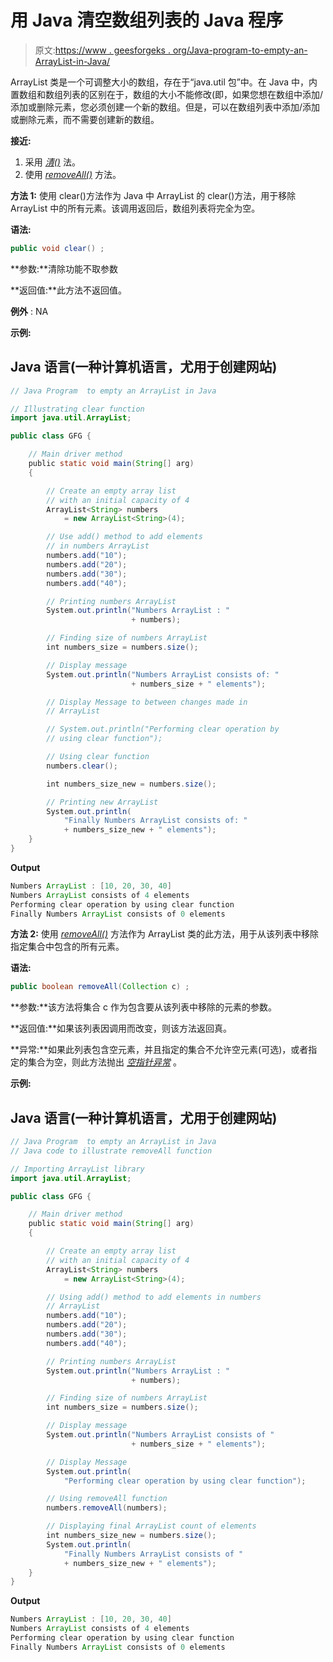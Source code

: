 # 用 Java 清空数组列表的 Java 程序

> 原文:[https://www . geesforgeks . org/Java-program-to-empty-an-ArrayList-in-Java/](https://www.geeksforgeeks.org/java-program-to-empty-an-arraylist-in-java/)

ArrayList 类是一个可调整大小的数组，存在于“java.util 包”中。在 Java 中，内置数组和数组列表的区别在于，数组的大小不能修改(即，如果您想在数组中添加/添加或删除元素，您必须创建一个新的数组。但是，可以在数组列表中添加/添加或删除元素，而不需要创建新的数组。

**接近:**

1.  采用 [*清()*](https://www.geeksforgeeks.org/list-clear-method-in-java-with-examples/) 法。
2.  使用 [*removeAll()*](https://www.geeksforgeeks.org/arraylist-removeall-method-in-java-with-examples/) 方法。

**方法 1:** 使用 clear()方法作为 Java 中 ArrayList 的 clear()方法，用于移除 ArrayList 中的所有元素。该调用返回后，数组列表将完全为空。

**语法:**

```java
public void clear() ;
```

**参数:**清除功能不取参数

**返回值:**此方法不返回值。

**例外** : NA

**示例:**

## Java 语言(一种计算机语言，尤用于创建网站)

```java
// Java Program  to empty an ArrayList in Java

// Illustrating clear function
import java.util.ArrayList;

public class GFG {

    // Main driver method
    public static void main(String[] arg)
    {

        // Create an empty array list
        // with an initial capacity of 4
        ArrayList<String> numbers
            = new ArrayList<String>(4);

        // Use add() method to add elements
        // in numbers ArrayList
        numbers.add("10");
        numbers.add("20");
        numbers.add("30");
        numbers.add("40");

        // Printing numbers ArrayList
        System.out.println("Numbers ArrayList : "
                           + numbers);

        // Finding size of numbers ArrayList
        int numbers_size = numbers.size();

        // Display message
        System.out.println("Numbers ArrayList consists of: "
                           + numbers_size + " elements");

        // Display Message to between changes made in
        // ArrayList

        // System.out.println("Performing clear operation by
        // using clear function");

        // Using clear function
        numbers.clear();

        int numbers_size_new = numbers.size();

        // Printing new ArrayList
        System.out.println(
            "Finally Numbers ArrayList consists of: "
            + numbers_size_new + " elements");
    }
}
```

**Output**

```java
Numbers ArrayList : [10, 20, 30, 40]
Numbers ArrayList consists of 4 elements
Performing clear operation by using clear function
Finally Numbers ArrayList consists of 0 elements
```

**方法 2:** 使用 [*removeAll()*](https://www.geeksforgeeks.org/arraylist-removeall-method-in-java-with-examples/) 方法作为 ArrayList 类的此方法，用于从该列表中移除指定集合中包含的所有元素。

**语法:**

```java
public boolean removeAll(Collection c) ;
```

**参数:**该方法将集合 c 作为包含要从该列表中移除的元素的参数。

**返回值:**如果该列表因调用而改变，则该方法返回真。

**异常:**如果此列表包含空元素，并且指定的集合不允许空元素(可选)，或者指定的集合为空，则此方法抛出 [*空指针异常*](https://www.geeksforgeeks.org/null-pointer-exception-in-java/) 。

**示例:**

## Java 语言(一种计算机语言，尤用于创建网站)

```java
// Java Program  to empty an ArrayList in Java
// Java code to illustrate removeAll function

// Importing ArrayList library
import java.util.ArrayList;

public class GFG {

    // Main driver method
    public static void main(String[] arg)
    {

        // Create an empty array list
        // with an initial capacity of 4
        ArrayList<String> numbers
            = new ArrayList<String>(4);

        // Using add() method to add elements in numbers
        // ArrayList
        numbers.add("10");
        numbers.add("20");
        numbers.add("30");
        numbers.add("40");

        // Printing numbers ArrayList
        System.out.println("Numbers ArrayList : "
                           + numbers);

        // Finding size of numbers ArrayList
        int numbers_size = numbers.size();

        // Display message
        System.out.println("Numbers ArrayList consists of "
                           + numbers_size + " elements");

        // Display Message
        System.out.println(
            "Performing clear operation by using clear function");

        // Using removeAll function
        numbers.removeAll(numbers);

        // Displaying final ArrayList count of elements
        int numbers_size_new = numbers.size();
        System.out.println(
            "Finally Numbers ArrayList consists of "
            + numbers_size_new + " elements");
    }
}
```

**Output**

```java
Numbers ArrayList : [10, 20, 30, 40]
Numbers ArrayList consists of 4 elements
Performing clear operation by using clear function
Finally Numbers ArrayList consists of 0 elements
```